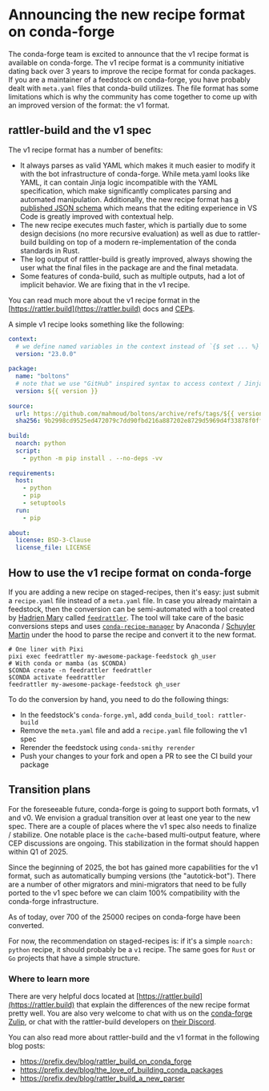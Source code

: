 # Announcing the new recipe format on conda-forge

The conda-forge team is excited to announce that the v1 recipe format is available on conda-forge. The v1 recipe format is a community initiative dating back over 3 years to improve the recipe format for conda packages. If you are a maintainer of a feedstock on conda-forge, you have probably dealt with `meta.yaml` files that conda-build utilizes. The file format has some limitations which is why the community has come together to come up with an improved version of the format: the v1 format.

<!--truncate-->

## rattler-build and the v1 spec

The v1 recipe format has a number of benefits:

- It always parses as valid YAML which makes it much easier to modify it with the bot infrastructure of conda-forge. While meta.yaml looks like YAML, it can contain Jinja logic incompatible with the YAML specification, which make significantly complicates parsing and automated manipulation. Additionally, the new recipe format has [a published JSON schema](https://github.com/prefix-dev/recipe-format/blob/main/schema.json) which means that the editing experience in VS Code is greatly improved with contextual help.
- The new recipe executes much faster, which is partially due to some design decisions (no more recursive evaluation) as well as due to rattler-build building on top of a modern re-implementation of the conda standards in Rust.
- The log output of rattler-build is greatly improved, always showing the user what the final files in the package are and the final metadata.
- Some features of conda-build, such as multiple outputs, had a lot of implicit behavior. We are fixing that in the v1 recipe.

You can read much more about the v1 recipe format in the [https://rattler.build](https://rattler.build) docs and [CEPs](https://github.com/conda/ceps/).

A simple v1 recipe looks something like the following:

```yaml
context:
  # we define named variables in the context instead of `{$ set ... %}` directives
  version: "23.0.0"
 
package:
  name: "boltons"
  # note that we use "GitHub" inspired syntax to access context / Jinja variables
  version: ${{ version }}
 
source:
  url: https://github.com/mahmoud/boltons/archive/refs/tags/${{ version }}.tar.gz
  sha256: 9b2998cd9525ed472079c7dd90fbd216a887202e8729d5969d4f33878f0ff668
 
build:
  noarch: python
  script:
    - python -m pip install . --no-deps -vv
 
requirements:
  host:
    - python
    - pip
    - setuptools
  run:
    - pip
 
about:
  license: BSD-3-Clause
  license_file: LICENSE
```

## How to use the v1 recipe format on conda-forge

If you are adding a new recipe on staged-recipes, then it's easy: just submit a `recipe.yaml` file instead of a `meta.yaml` file.
In case you already maintain a feedstock, then the conversion can be semi-automated with a tool created by [Hadrien Mary](https://github.com/hadim) called [`feedrattler`](https://github.com/hadim/feedrattler). The tool will take care of the basic conversions steps and uses [`conda-recipe-manager`](https://github.com/conda-incubator/conda-recipe-manager) by Anaconda / [Schuyler Martin](https://github.com/schuylermartin45) under the hood to parse the recipe and convert it to the new format.

```shell
# One liner with Pixi
pixi exec feedrattler my-awesome-package-feedstock gh_user
# With conda or mamba (as $CONDA)
$CONDA create -n feedrattler feedrattler
$CONDA activate feedrattler
feedrattler my-awesome-package-feedstock gh_user
```

To do the conversion by hand, you need to do the following things:

- In the feedstock's `conda-forge.yml`, add `conda_build_tool: rattler-build`
- Remove the `meta.yaml` file and add a `recipe.yaml` file following the v1 spec
- Rerender the feedstock using `conda-smithy rerender`
- Push your changes to your fork and open a PR to see the CI build your package

## Transition plans

For the foreseeable future, conda-forge is going to support both formats, v1 and v0. We envision a gradual transition over at least one year to the new spec. There are a couple of places where the v1 spec also needs to finalize / stabilize. One notable place is the `cache`-based multi-output feature, where CEP discussions are ongoing. This stabilization in the format should happen within Q1 of 2025.

Since the beginning of 2025, the bot has gained more capabilities for the v1 format, such as automatically bumping versions (the "autotick-bot"). There are a number of other migrators and mini-migrators that need to be fully ported to the v1 spec before we can claim 100% compatibility with the conda-forge infrastructure.

As of today, over 700 of the 25000 recipes on conda-forge have been converted.

For now, the recommendation on staged-recipes is: if it's a simple `noarch: python` recipe, it should probably be a `v1` recipe. The same goes for `Rust` or `Go` projects that have a simple structure.

### Where to learn more

There are very helpful docs located at [https://rattler.build](https://rattler.build) that explain the differences of the new recipe format pretty well. You are also very welcome to chat with us on the [conda-forge Zulip](https://conda-forge.zulipchat.com/), or chat with the rattler-build developers on [their Discord](https://discord.gg/kKV8ZxyzY4).

You can also read more about rattler-build and the v1 format in the following blog posts:

- https://prefix.dev/blog/rattler_build_on_conda_forge
- https://prefix.dev/blog/the_love_of_building_conda_packages
- https://prefix.dev/blog/rattler_build_a_new_parser